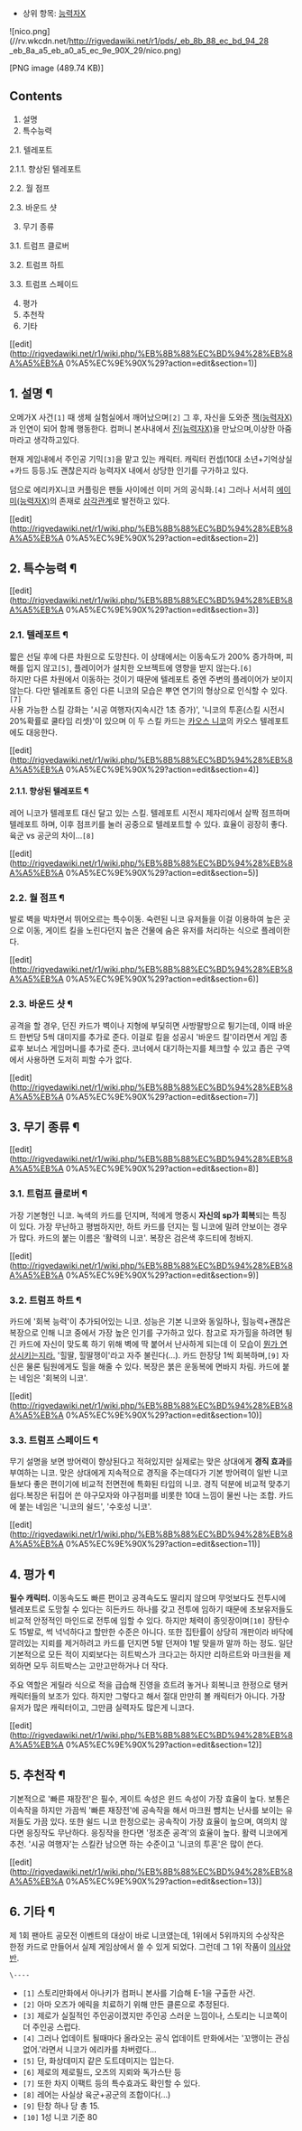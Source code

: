   * 상위 항목: [능력자X](%EB%8A%A5%EB%A0%A5%EC%9E%90X.md)  

![nico.png](//rv.wkcdn.net/http://rigvedawiki.net/r1/pds/_eb_8b_88_ec_bd_94_28
_eb_8a_a5_eb_a0_a5_ec_9e_90X_29/nico.png)

[PNG image (489.74 KB)]

## Contents

    

1. 설명 
2. 특수능력 
    

2.1. 텔레포트

    

2.1.1. 향상된 텔레포트

2.2. 월 점프

2.3. 바운드 샷

3. 무기 종류 
    

3.1. 트럼프 클로버

3.2. 트럼프 하트

3.3. 트럼프 스페이드

4. 평가 
5. 추천작 
6. 기타 

[[edit](http://rigvedawiki.net/r1/wiki.php/%EB%8B%88%EC%BD%94%28%EB%8A%A5%EB%A
0%A5%EC%9E%90X%29?action=edit&section=1)]

## 1. 설명 ¶

오메가X 사건`[1]` 때 생체 실험실에서 깨어났으며`[2]` 그 후, 자신을 도와준
[잭(능력자X)](%EC%9E%AD%28%EB%8A%A5%EB%A0%A5%EC%9E%90X%29.md)과 인연이 되어 함께 행동한다.
컴퍼니 본사내에서 [진(능력자X)](%EC%A7%84%28%EB%8A%A5%EB%A0%A5%EC%9E%90X%29.md)을
만났으며,이상한 아줌마라고 생각하고있다.

  

현재 게임내에서 주인공 기믹`[3]`을 맡고 있는 캐릭터. 캐릭터 컨셉(10대 소년+기억상실+카드 등등.)도 괜찮은지라 능력자X 내에서
상당한 인기를 구가하고 있다.

  

덤으로 에리카X니코 커플링은 팬들 사이에선 이미 거의 공식화.`[4]` 그러나 서서히 [에이미(능력자X)](%EC%97%90%EC%9D%B4%EB%AF%B8%28%EB%8A%A5%EB%A0%A5%EC%9E%90X%29.md)의 존재로
[삼각관계](%EC%82%BC%EA%B0%81%EA%B4%80%EA%B3%84.md)로 발전하고 있다.

  

[[edit](http://rigvedawiki.net/r1/wiki.php/%EB%8B%88%EC%BD%94%28%EB%8A%A5%EB%A
0%A5%EC%9E%90X%29?action=edit&section=2)]

## 2. 특수능력 ¶

[[edit](http://rigvedawiki.net/r1/wiki.php/%EB%8B%88%EC%BD%94%28%EB%8A%A5%EB%A
0%A5%EC%9E%90X%29?action=edit&section=3)]

### 2.1. 텔레포트 ¶

짧은 선딜 후에 다른 차원으로 도망친다. 이 상태에서는 이동속도가 200% 증가하며, 피해를 입지 않고`[5]`, 플레이어가 설치한
오브젝트에 영향을 받지 않는다.`[6]`  
하지만 다른 차원에서 이동하는 것이기 때문에 텔레포트 중엔 주변의 플레이어가 보이지 않는다. 다만 텔레포트 중인 다른 니코의 모습은 뿌연
연기의 형상으로 인식할 수 있다.`[7]`  
사용 가능한 스킬 강화는 '시공 여행자(지속시간 1초 증가)', '니코의 투혼(스킬 시전시 20%확률로 쿨타임 리셋)'이 있으며 이 두 스킬
카드는 [카오스 니코](%EC%B9%B4%EC%98%A4%EC%8A%A4%20%EB%8B%88%EC%BD%94.md)의 카오스
텔레포트에도 대응한다.

  

[[edit](http://rigvedawiki.net/r1/wiki.php/%EB%8B%88%EC%BD%94%28%EB%8A%A5%EB%A
0%A5%EC%9E%90X%29?action=edit&section=4)]

#### 2.1.1. 향상된 텔레포트 ¶

레어 니코가 텔레포트 대신 달고 있는 스킬. 텔레포트 시전시 제자리에서 살짝 점프하며 텔레포트 하며, 이후 점프키를 눌러 공중으로 텔레포트할
수 있다. 효율이 굉장히 좋다. 육군 vs 공군의 차이...`[8]`

  

[[edit](http://rigvedawiki.net/r1/wiki.php/%EB%8B%88%EC%BD%94%28%EB%8A%A5%EB%A
0%A5%EC%9E%90X%29?action=edit&section=5)]

### 2.2. 월 점프 ¶

발로 벽을 박차면서 뛰어오르는 특수이동. 숙련된 니코 유저들을 이걸 이용하여 높은 곳으로 이동, 게이트 킬을 노린다던지 높은 건물에 숨은
유저를 처리하는 식으로 플레이한다.

  

[[edit](http://rigvedawiki.net/r1/wiki.php/%EB%8B%88%EC%BD%94%28%EB%8A%A5%EB%A
0%A5%EC%9E%90X%29?action=edit&section=6)]

### 2.3. 바운드 샷 ¶

공격을 할 경우, 던진 카드가 벽이나 지형에 부딫히면 사방팔방으로 튕기는데, 이때 바운드 한번당 5씩 대미지를 추가로 준다. 이걸로 킬을
성공시 '바운드 킬'이라면서 게임 종료후 보너스 게임머니를 추가로 준다. 코너에서 대기하는지를 체크할 수 있고 좁은 구역에서 사용하면 도저히
피할 수가 없다.

  

[[edit](http://rigvedawiki.net/r1/wiki.php/%EB%8B%88%EC%BD%94%28%EB%8A%A5%EB%A
0%A5%EC%9E%90X%29?action=edit&section=7)]

## 3. 무기 종류 ¶

[[edit](http://rigvedawiki.net/r1/wiki.php/%EB%8B%88%EC%BD%94%28%EB%8A%A5%EB%A
0%A5%EC%9E%90X%29?action=edit&section=8)]

### 3.1. 트럼프 클로버 ¶

가장 기본형인 니코. 녹색의 카드를 던지며, 적에게 명중시 **자신의 sp가 회복**되는 특징이 있다. 가장 무난하고 평범하지만, 하트
카드를 던지는 힐 니코에 밀려 안보이는 경우가 많다. 카드의 붙는 이름은 '활력의 니코'. 복장은 검은색 후드티에 청바지.

  

[[edit](http://rigvedawiki.net/r1/wiki.php/%EB%8B%88%EC%BD%94%28%EB%8A%A5%EB%A
0%A5%EC%9E%90X%29?action=edit&section=9)]

### 3.2. 트럼프 하트 ¶

카드에 '회복 능력'이 추가되어있는 니코. 성능은 기본 니코와 동일하나, 힐능력+괜찮은 복장으로 인해 니코 중에서 가장 높은 인기를 구가하고
있다. 참고로 자가힐을 하려면 튕긴 카드에 자신이 맞도록 하기 위해 벽에 딱 붙어서 난사하게 되는데 이 모습이 [뭔가 연상시키는지라.](%EC%9E%90%EC%9C%84.md) '힐딸, 힐딸쟁이'라고 자주 불린다(...). 카드 한장당 1씩 회복하며,`[9]`
자신은 물론 팀원에게도 힐을 해줄 수 있다. 복장은 붉은 운동복에 면바지 차림. 카드에 붙는 네임은 '회복의 니코'.

  

[[edit](http://rigvedawiki.net/r1/wiki.php/%EB%8B%88%EC%BD%94%28%EB%8A%A5%EB%A
0%A5%EC%9E%90X%29?action=edit&section=10)]

### 3.3. 트럼프 스페이드 ¶

무기 설명을 보면 방어력이 향상된다고 적혀있지만 실제로는 맞은 상대에게 **경직 효과**를 부여하는 니코. 맞은 상대에게 지속적으로 경직을
주는데다가 기본 방어력이 일반 니코들보다 좋은 편이기에 비교적 전면전에 특화된 타입의 니코. 경직 덕분에 비교적 맞추기 쉽다.복장은 뒤집어
쓴 야구모자와 야구점퍼를 비롯한 10대 느낌이 물씬 나는 조합. 카드에 붙는 네임은 '니코의 쉴드', '수호성 니코'.

  

[[edit](http://rigvedawiki.net/r1/wiki.php/%EB%8B%88%EC%BD%94%28%EB%8A%A5%EB%A
0%A5%EC%9E%90X%29?action=edit&section=11)]

## 4. 평가 ¶

**필수 캐릭터.** 이동속도도 빠른 편이고 공격속도도 딸리지 않으며 무엇보다도 전투시에 텔레포트로 도망칠 수 있다는 히든카드 하나를 갖고 전투에 임하기 때문에 초보유저들도 비교적 안정적인 마인드로 전투에 임할 수 있다. 하지만 체력이 종잇장이며`[10]` 장탄수도 15발로, 썩 넉넉하다고 할만한 수준은 아니다. 또한 집탄률이 상당히 개판이라 바닥에 깔려있는 지뢰를 제거하려고 카드를 던지면 5발 던져야 1발 맞을까 말까 하는 정도. 일단 기본적으로 모든 적이 지뢰보다는 히트박스가 크다고는 하지만 리하르트와 마크원을 제외하면 모두 히트박스는 고만고만하거나 더 작다.

  

주요 역할은 게릴라 식으로 적을 급습해 진영을 흐트려 놓거나 회복니코 한정으로 탱커 캐릭터들의 보조가 있다. 하지만 그렇다고 해서 절대
만만히 볼 캐릭터가 아니다. 가장 유저가 많은 캐릭터이고, 그만큼 실력자도 많은게 니코다.

  

[[edit](http://rigvedawiki.net/r1/wiki.php/%EB%8B%88%EC%BD%94%28%EB%8A%A5%EB%A
0%A5%EC%9E%90X%29?action=edit&section=12)]

## 5. 추천작 ¶

기본적으로 '빠른 재장전'은 필수, 게이트 속성은 윈드 속성이 가장 효율이 높다. 보통은 이속작을 하지만 가끔씩 '빠른 재장전'에 공속작을
해서 마크원 뺨치는 난사를 보이는 유저들도 가끔 있다. 또한 쉴드 니코 한정으로는 공속작이 가장 효율이 높으며, 여의치 않다면 응징작도
무난하다. 응징작을 한다면 '정조준 공격'의 효율이 높다. 활력 니코에게 추천. '시공 여행자'는 스킬칸 남으면 하는 수준이고 '니코의
투혼'은 많이 쓴다.

  

[[edit](http://rigvedawiki.net/r1/wiki.php/%EB%8B%88%EC%BD%94%28%EB%8A%A5%EB%A
0%A5%EC%9E%90X%29?action=edit&section=13)]

## 6. 기타 ¶

제 1회 팬아트 공모전 이벤트의 대상이 바로 니코였는데, 1위에서 5위까지의 수상작은 한정 카드로 만들어서 실제 게임상에서 쓸 수 있게
되었다. 그런데 그 1위 작품이 [의사양반](%EC%9D%98%EC%82%AC%EC%96%91%EB%B0%98.md).

`\----`

  * `[1]` 스토리만화에서 아나키가 컴퍼니 본사를 기습해 E-1을 구출한 사건.
  * `[2]` 아마 오즈가 에릭을 치료하기 위해 만든 클론으로 추정된다.
  * `[3]` 제로가 실질적인 주인공이겠지만 주인공 스러운 느낌이나, 스토리는 니코쪽이 더 주인공 스럽다.
  * `[4]` 그러나 업데이트 될때마다 올라오는 공식 업데이트 만화에서는 '꼬맹이는 관심없어.'라면서 니코가 에리카를 차버렸다...
  * `[5]` 단, 화상데미지 같은 도트데미지는 입는다.
  * `[6]` 제로의 제로필드, 오즈의 지뢰와 독가스탄 등
  * `[7]` 또한 차지 이팩트 등의 특수효과도 확인할 수 있다.
  * `[8]` 레어는 사실상 육군+공군의 조합이다(...)
  * `[9]` 탄창 하나 당 총 15.
  * `[10]` 1성 니코 기준 80

